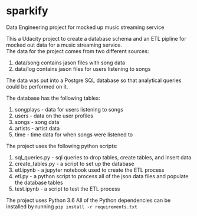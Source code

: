 # sparkify
Data Engineering project for mocked up music streaming service

This a Udacity project to create a database schema and an ETL pipline for mocked out data for a music streaming service.  
The data for the project comes from two different sources:
1) data/song contains jason files with song data
2) data/log contains jason files for users listening to songs

The data was put into a Postgre SQL database so that analytical queries could be performed on it.

The database has the following tables:
1) songplays - data for users listening to songs
2) users - data on the user profiles
3) songs - song data
3) artists - artist data
4) time - time data for when songs were listened to

The project uses the following python scripts:
1) sql_queries.py - sql queries to drop tables, create  tables, and insert data
2) create_tables.py - a script to set up the database
3) etl.ipynb - a jupyter notebook used to create the ETL process
4) etl.py - a python script to process all of the json data files and populate the database tables
5) test.ipynb - a script to test the ETL process


The project uses Python 3.6
All of the Python dependencies can be installed by running
```pip install -r requirements.txt```





